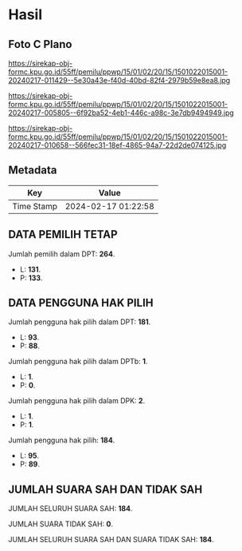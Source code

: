 # Hasil

## Foto C Plano

https://sirekap-obj-formc.kpu.go.id/55ff/pemilu/ppwp/15/01/02/20/15/1501022015001-20240217-011429--5e30a43e-f40d-40bd-82f4-2979b59e8ea8.jpg

https://sirekap-obj-formc.kpu.go.id/55ff/pemilu/ppwp/15/01/02/20/15/1501022015001-20240217-005805--6f92ba52-4eb1-446c-a98c-3e7db9494949.jpg

https://sirekap-obj-formc.kpu.go.id/55ff/pemilu/ppwp/15/01/02/20/15/1501022015001-20240217-010658--566fec31-18ef-4865-94a7-22d2de074125.jpg


## Metadata

| Key        | Value               |
| ---------- | ------------------- |
| Time Stamp | 2024-02-17 01:22:58 |


## DATA PEMILIH TETAP

Jumlah pemilih dalam DPT: **264**.
 * L: **131**.
 * P: **133**.

## DATA PENGGUNA HAK PILIH

Jumlah pengguna hak pilih dalam DPT: **181**.
 * L: **93**.
 * P: **88**.

Jumlah pengguna hak pilih dalam DPTb: **1**.
 * L: **1**.
 * P: **0**.

Jumlah pengguna hak pilih dalam DPK: **2**.
 * L: **1**.
 * P: **1**.

Jumlah pengguna hak pilih: **184**.
 * L: **95**.
 * P: **89**.

## JUMLAH SUARA SAH DAN TIDAK SAH

JUMLAH SELURUH SUARA SAH: **184**.

JUMLAH SUARA TIDAK SAH: **0**.

JUMLAH SELURUH SUARA SAH DAN SUARA TIDAK SAH: **184**.


